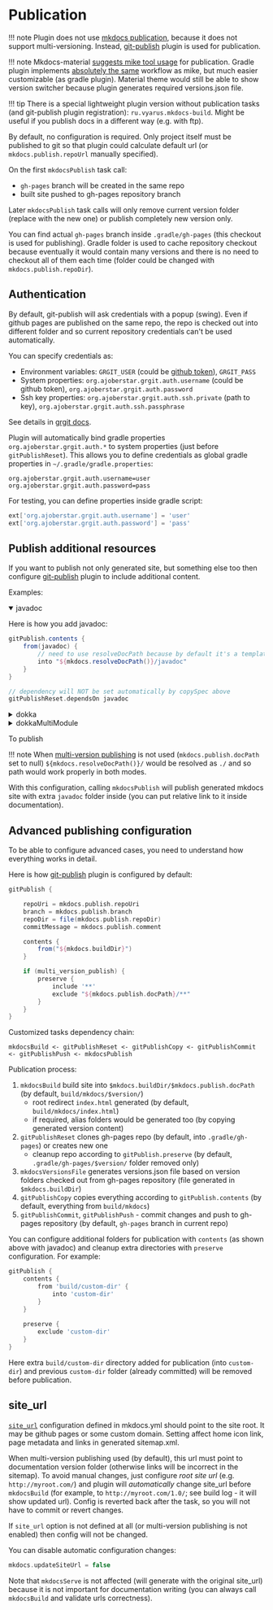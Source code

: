 # Publication

!!! note
    Plugin does not use [mkdocs publication](http://www.mkdocs.org/#deploying), because it does not support
    multi-versioning. Instead, [git-publish](https://github.com/ajoberstar/gradle-git-publish) plugin is used for publication.

!!! note
    Mkdocs-material [suggests mike tool usage](https://squidfunk.github.io/mkdocs-material/setup/setting-up-versioning/) for publication.
    Gradle plugin implements [absolutely the same](multi-version.md#doc-version-switcher) workflow as mike, but much easier
    customizable (as gradle plugin). Material theme would still be able to show version switcher because
    plugin generates required versions.json file.

!!! tip
    There is a special lightweight plugin version without publication tasks (and git-publish plugin registration):
    `ru.vyarus.mkdocs-build`. Might be useful if you publish docs in a different way (e.g. with ftp). 

By default, no configuration is required. Only project itself must be published to git so that plugin could calculate default url 
(or `mkdocs.publish.repoUrl` manually specified).

On the first `mkdocsPublish` task call:

* `gh-pages` branch will be created in the same repo
* built site pushed to gh-pages repository branch 

Later `mkdocsPublish` task calls will only remove current version folder (replace with the new one)
or publish completely new version only.

You can find actual `gh-pages` branch inside `.gradle/gh-pages` (this checkout is used for publishing). 
Gradle folder is used to cache repository checkout because eventually it would contain many versions
and there is no need to checkout all of them each time (folder could be changed with `mkdocs.publish.repoDir`).

## Authentication

By default, git-publish will ask credentials with a popup (swing). Even if github pages are published on the same repo,
the repo is checked out into different folder and so current repository credentials can't be used automatically.  

You can specify credentials as:

* Environment variables: `GRGIT_USER` (could be [github token](https://help.github.com/articles/creating-a-personal-access-token-for-the-command-line/)), `GRGIT_PASS`
* System properties: `org.ajoberstar.grgit.auth.username` (could be github token), `org.ajoberstar.grgit.auth.password`
* Ssh key properties: `org.ajoberstar.grgit.auth.ssh.private` (path to key), `org.ajoberstar.grgit.auth.ssh.passphrase`

See details in [grgit docs](http://ajoberstar.org/grgit/grgit-authentication.html).

Plugin will automatically bind gradle properties `org.ajoberstar.grgit.auth.*` to system properties (just before `gitPublishReset`).
This allows you to define credentials as global gradle properties in `~/.gradle/gradle.properties`:

```properties
org.ajoberstar.grgit.auth.username=user
org.ajoberstar.grgit.auth.password=pass
```

For testing, you can define properties inside gradle script:

```groovy
ext['org.ajoberstar.grgit.auth.username'] = 'user'
ext['org.ajoberstar.grgit.auth.password'] = 'pass'  
```

## Publish additional resources

If you want to publish not only generated site, but something else too then configure
[git-publish](https://github.com/ajoberstar/gradle-git-publish) plugin to include additional content.

Examples:
<details open>
    <summary>javadoc</summary>

Here is how you add javadoc:
```groovy
gitPublish.contents {
    from(javadoc) {
        // need to use resolveDocPath because by default it's a template 
        into "${mkdocs.resolveDocPath()}/javadoc"
    }
}

// dependency will NOT be set automatically by copySpec above
gitPublishReset.dependsOn javadoc
```
</details>

<details>
    <summary>dokka</summary>

Here is how you add dokka for a single module:
```groovy
gitPublish.contents {
    from(dokkaHtml) {
        // need to use resolveDocPath because by default it's a template 
        into "${mkdocs.resolveDocPath()}/dokka"
    }
}

// dependency will NOT be set automatically by copySpec above
gitPublishReset.dependsOn dokkaHtml
```
</details>

<details>
    <summary>dokkaMultiModule</summary>

Here is how you add dokka for multiple modules:
```groovy
gitPublish.contents {
    // You cannot use use dokkaHtmlMultiModule directly like with javadoc or dokkaHtml
    from(dokkaHtmlMultiModule.map(task -> task.outputDirectory)) {
        // need to use resolveDocPath because by default it's a template 
        into "${mkdocs.resolveDocPath()}/dokka"
    }
}

// dependency will NOT be set automatically by copySpec above
gitPublishReset.dependsOn dokkaHtmlMultiModule
```
</details>

To publish 

!!! note
    When [multi-version publishing](multi-version.md) is not used (`mkdocs.publish.docPath` set to null) 
    `${mkdocs.resolveDocPath()}/` would be resolved as `./` and so path would work properly in both modes. 

With this configuration, calling `mkdocsPublish` will publish generated mkdocs site
with extra `javadoc` folder inside (you can put relative link to it inside documentation).

## Advanced publishing configuration

To be able to configure advanced cases, you need to understand how everything works in detail.

Here is how [git-publish](https://github.com/ajoberstar/gradle-git-publish) plugin is configured by default:

```groovy
gitPublish {

    repoUri = mkdocs.publish.repoUri
    branch = mkdocs.publish.branch
    repoDir = file(mkdocs.publish.repoDir)
    commitMessage = mkdocs.publish.comment

    contents {
        from("${mkdocs.buildDir}")
    }

    if (multi_version_publish) {
        preserve {
            include '**'
            exclude "${mkdocs.publish.docPath}/**"
        }
    }    
}
```

Customized tasks dependency chain:
```
mkdocsBuild <- gitPublishReset <- gitPublishCopy <- gitPublishCommit <- gitPublishPush <- mkdocsPublish
```

Publication process:

1. `mkdocsBuild` build site into  `$mkdocs.buildDir/$mkdocs.publish.docPath` (by default, `build/mkdocs/$version/`)
    - root redirect `index.html` generated (by default, `build/mkdocs/index.html`)
    - if required, alias folders would be generated too (by copying generated version content)
2. `gitPublishReset` clones gh-pages repo (by default, into `.gradle/gh-pages`) or creates new one
    - cleanup repo according to `gitPublish.preserve` (by default, `.gradle/gh-pages/$version/` folder removed only)
3. `mkdocsVersionsFile` generates versions.json file based on version folders checked out from gh-pages repository
   (file generated in `$mkdocs.buildDir`)
4. `gitPublishCopy` copies everything according to `gitPublish.contents` (by default, everything from `build/mkdocs`)
5. `gitPublishCommit`, `gitPublishPush` - commit changes and push to gh-pages repository (by default, `gh-pages` branch in current repo)

You can configure additional folders for publication with `contents` (as shown above with javadoc) 
and cleanup extra directories with `preserve` configuration. For example:

```groovy
gitPublish {
    contents {
        from 'build/custom-dir' {
            into 'custom-dir'        
        }
    }
    
    preserve {
        exclude 'custom-dir'
    }
}
```

Here extra `build/custom-dir` directory added for publication (into `custom-dir`)
and previous `custom-dir` folder (already committed) will be removed before publication.

## site_url

[`site_url`](http://www.mkdocs.org/user-guide/configuration/#site_url) configuration defined in mkdocs.yml should point to the site root. It may be github pages or some custom domain.
Setting affect home icon link, page metadata and links in generated sitemap.xml.

When multi-version publishing used (by default), this url must point to documentation version folder
(otherwise links will be incorrect in the sitemap). To avoid manual changes, just configure *root site url* (e.g. `http://myroot.com/`) and 
plugin will *automatically* change site_url before `mkdocsBuild` (for example, to `http://myroot.com/1.0/`; see build log - it will show updated url). 
Config is reverted back after the task, so you will not have to commit or revert changes.

If `site_url` option is not defined at all (or multi-version publishing is not enabled) then
config will not be changed.

You can disable automatic configuration changes:

```groovy
mkdocs.updateSiteUrl = false
```

Note that `mkdocsServe` is not affected (will generate with the original site_url) because it is
not important for documentation writing (you can always call `mkdocsBuild` and validate urls correctness).
